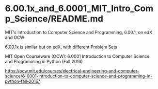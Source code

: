 # 6.00.1x_and_6.0001_MIT_Intro_Comp_Science/README.md

MIT's Introduction to Computer Science and Programming, 6.00.1, on edX and OCW

6.00.1x is similar but on edX, with different Problem Sets

MIT Open Courseware (OCW):
6.0001 Introduction to Computer Science 
and Programming in Python (Fall 2016)

https://ocw.mit.edu/courses/electrical-engineering-and-computer-science/6-0001-introduction-to-computer-science-and-programming-in-python-fall-2016/
